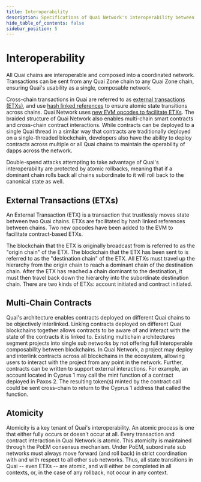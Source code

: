 ```yaml
---
title: Interoperability
description: Specifications of Quai Network's interoperability between shards.
hide_table_of_contents: false
sidebar_position: 5
---
```


# Interoperability

All Quai chains are interoperable and composed into a coordinated network. Transactions can be sent from any Quai Zone chain to any Quai Zone chain, ensuring Quai's usability as a single, composable network.

Cross-chain transactions in Quai are referred to as [external transactions (ETXs)](./etxs.md), and use [hash linked references](../merged-mining/coincident-blocks.mdx) to ensure atomic state transitions across chains. Quai Network uses [new EVM opcodes to facilitate ETXs](../../../develop/smart-contracts/opcode-additions.md). The braided structure of Quai Network also enables multi-chain smart contracts and cross-chain contract interactions. While contracts can be deployed to a single Quai thread in a similar way that contracts are traditionally deployed on a single-threaded blockchain, developers also have the ability to deploy contracts across multiple or all Quai chains to maintain the operability of dapps across the network.

Double-spend attacks attempting to take advantage of Quai's interoperability are protected by atomic rollbacks, meaning that if a dominant chain rolls back all chains subordinate to it will roll back to the canonical state as well.

## External Transactions (ETXs)

An External Transaction (ETX) is a transaction that trustlessly moves state between two Quai chains. ETXs are facilitated by hash linked references between chains. Two new opcodes have been added to the EVM to facilitate contract-based ETXs.

The blockchain that the ETX is originally broadcast from is referred to as the "origin chain" of the ETX. The blockchain that the ETX has been sent to is referred to as the "destination chain" of the ETX. All ETXs must travel up the hierarchy from the origin chain to reach a dominant chain of the destination chain. After the ETX has reached a chain dominant to the destination, it must then travel back down the hierarchy into the subordinate destination chain. There are two kinds of ETXs: account initiated and contract initiated.

## Multi-Chain Contracts

Quai's architecture enables contracts deployed on different Quai chains to be objectively interlinked. Linking contracts deployed on different Quai blockchains together allows contracts to be aware of and interact with the state of the contracts it is linked to. Existing multichain architectures segment projects into single sub networks by not offering full interoperable composability between blockchains. In Quai Network, a project may deploy and interlink contracts across all blockchains in the ecosystem, allowing users to interact with the project from any point in the network.
Further, contracts can be written to support external interactions. For example, an account located in Cyprus 1 may call the mint function of a contract deployed in Paxos 2. The resulting token(s) minted by the contract call could be sent cross-chain to return to the Cyprus 1 address that called the function.

## Atomicity

Atomicity is a key tenant of Quai's interoperability. An atomic process is one that either fully occurs or doesn't occur at all. Every transaction and contract interaction in Quai Network is atomic.
This atomicity is maintained through the PoEM consensus mechanism. Under PoEM, subordinate sub networks must always move forward (and roll back) in strict coordination with and with respect to all other sub networks. Thus, all state transitions in Quai -- even ETXs -- are atomic, and will either be completed in all contexts, or, in the case of any rollback, not occur in any context.

